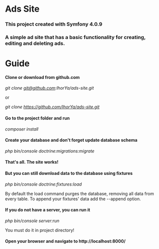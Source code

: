 # Ads Site
### This project created with Symfony 4.0.9

### A simple ad site that has a basic functionality for creating, editing and deleting ads.


# Guide

#### Clone or download from github.com
_git clone git@github.com:IhorYa/ads-site.git_

 or
 
_git clone https://github.com/IhorYa/ads-site.git_

#### Go to the project folder and run 
_composer install_

#### Create your database and don't forget update database schema
_php bin/console doctrine:migrations:migrate_

#### That's all. The site works!
#### But you can still download data to the database using fixtures
_php bin/console doctrine:fixtures:load_

By default the load command purges the database, removing all data from every table. To append your fixtures' data add the --append option.

#### If you do not have a server, you can run it
_php bin/console server:run_

You must do it in project directory!

#### Open your browser and navigate to http://localhost:8000/